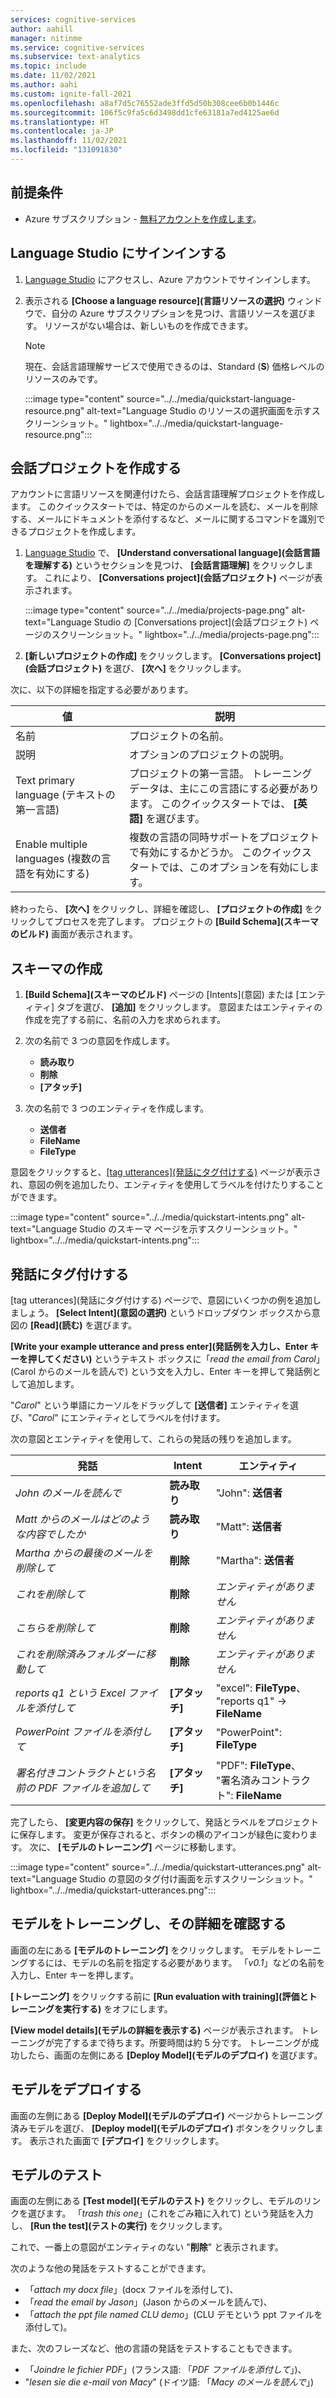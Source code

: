```yaml
---
services: cognitive-services
author: aahill
manager: nitinme
ms.service: cognitive-services
ms.subservice: text-analytics
ms.topic: include
ms.date: 11/02/2021
ms.author: aahi
ms.custom: ignite-fall-2021
ms.openlocfilehash: a8af7d5c76552ade3ffd5d50b308cee6b0b1446c
ms.sourcegitcommit: 106f5c9fa5c6d3498dd1cfe63181a7ed4125ae6d
ms.translationtype: HT
ms.contentlocale: ja-JP
ms.lasthandoff: 11/02/2021
ms.locfileid: "131091830"
---
```

## <a name="prerequisites"></a>前提条件

* Azure サブスクリプション - [無料アカウントを作成します](https://azure.microsoft.com/free/cognitive-services)。

## <a name="sign-in-to-language-studio"></a>Language Studio にサインインする

1. [Language Studio](https://aka.ms/languageStudio) にアクセスし、Azure アカウントでサインインします。 

2. 表示される **[Choose a language resource]\(言語リソースの選択\)** ウィンドウで、自分の Azure サブスクリプションを見つけ、言語リソースを選びます。 リソースがない場合は、新しいものを作成できます。

    > [!NOTE]
    > 現在、会話言語理解サービスで使用できるのは、Standard (**S**) 価格レベルのリソースのみです。
    
    :::image type="content" source="../../media/quickstart-language-resource.png" alt-text="Language Studio のリソースの選択画面を示すスクリーンショット。" lightbox="../../media/quickstart-language-resource.png":::

## <a name="create-a-conversation-project"></a>会話プロジェクトを作成する

アカウントに言語リソースを関連付けたら、会話言語理解プロジェクトを作成します。 このクイックスタートでは、特定のからのメールを読む、メールを削除する、メールにドキュメントを添付するなど、メールに関するコマンドを識別できるプロジェクトを作成します。

1. [Language Studio](https://aka.ms/languageStudio) で、 **[Understand conversational language]\(会話言語を理解する\)** というセクションを見つけ、 **[会話言語理解]** をクリックします。 これにより、 **[Conversations project]\(会話プロジェクト\)** ページが表示されます。 
 
    
    :::image type="content" source="../../media/projects-page.png" alt-text="Language Studio の [Conversations project]\(会話プロジェクト\) ページのスクリーンショット。" lightbox="../../media/projects-page.png":::

2. **[新しいプロジェクトの作成]** をクリックします。 **[Conversations project]\(会話プロジェクト\)** を選び、 **[次へ]** をクリックします。

次に、以下の詳細を指定する必要があります。

|値  | 説明  |
|---------|---------|
|名前     | プロジェクトの名前。        |
|説明    | オプションのプロジェクトの説明。        |
|Text primary language (テキストの第一言語)     | プロジェクトの第一言語。 トレーニング データは、主にこの言語にする必要があります。 このクイックスタートでは、 **[英語]** を選びます。        |
|Enable multiple languages (複数の言語を有効にする)     |  複数の言語の同時サポートをプロジェクトで有効にするかどうか。 このクイックスタートでは、このオプションを有効にします。       |

終わったら、 **[次へ]** をクリックし、詳細を確認し、 **[プロジェクトの作成]** をクリックしてプロセスを完了します。 プロジェクトの **[Build Schema]\(スキーマのビルド\)** 画面が表示されます。

## <a name="build-schema"></a>スキーマの作成

1. **[Build Schema]\(スキーマのビルド\)** ページの [Intents]\(意図\) または [エンティティ] タブを選び、 **[追加]** をクリックします。 意図またはエンティティの作成を完了する前に、名前の入力を求められます。

2. 次の名前で 3 つの意図を作成します。
    - **読み取り**
    - **削除**
    - **[アタッチ]**

3. 次の名前で 3 つのエンティティを作成します。
    - **送信者**
    - **FileName**
    - **FileType**


意図をクリックすると、[[tag utterances]\(発話にタグ付けする\)](../../how-to/tag-utterances.md) ページが表示され、意図の例を追加したり、エンティティを使用してラベルを付けたりすることができます。


:::image type="content" source="../../media/quickstart-intents.png" alt-text="Language Studio のスキーマ ページを示すスクリーンショット。" lightbox="../../media/quickstart-intents.png":::

## <a name="tag-utterances"></a>発話にタグ付けする

[tag utterances]\(発話にタグ付けする\) ページで、意図にいくつかの例を追加しましょう。 **[Select Intent]\(意図の選択\)** というドロップダウン ボックスから意図の **[Read]\(読む\)** を選びます。

**[Write your example utterance and press enter]\(発話例を入力し、Enter キーを押してください\)** というテキスト ボックスに「*read the email from Carol*」(Carol からのメールを読んで) という文を入力し、Enter キーを押して発話例として追加します。

"*Carol*" という単語にカーソルをドラッグして **[送信者]** エンティティを選び、"*Carol*" にエンティティとしてラベルを付けます。

次の意図とエンティティを使用して、これらの発話の残りを追加します。

|発話|Intent|エンティティ|
|--|--|--|
|*John のメールを読んで*|**読み取り**|"John": **送信者**|
|*Matt からのメールはどのような内容でしたか*|**読み取り**|"Matt": **送信者**|
|*Martha からの最後のメールを削除して*|**削除**|"Martha": **送信者**|
|*これを削除して*|**削除**|_エンティティがありません_|
|*こちらを削除して*|**削除**|_エンティティがありません_|
|*これを削除済みフォルダーに移動して*|**削除**|_エンティティがありません_|
|*reports q1 という Excel ファイルを添付して*|**[アタッチ]**|"excel": **FileType**、 <br> "reports q1" -> **FileName**|
|*PowerPoint ファイルを添付して*|**[アタッチ]**|"PowerPoint": **FileType**|
|*署名付きコントラクトという名前の PDF ファイルを追加して* |**[アタッチ]**|"PDF": **FileType**、 <br> "署名済みコントラクト": **FileName**|


完了したら、 **[変更内容の保存]** をクリックして、発話とラベルをプロジェクトに保存します。 変更が保存されると、ボタンの横のアイコンが緑色に変わります。 次に、 **[モデルのトレーニング]** ページに移動します。

:::image type="content" source="../../media/quickstart-utterances.png" alt-text="Language Studio の意図のタグ付け画面を示すスクリーンショット。" lightbox="../../media/quickstart-utterances.png":::

## <a name="train-your-model-and-view-its-details"></a>モデルをトレーニングし、その詳細を確認する

画面の左にある **[モデルのトレーニング]** をクリックします。 モデルをトレーニングするには、モデルの名前を指定する必要があります。 「*v0.1*」などの名前を入力し、Enter キーを押します。 

**[トレーニング]** をクリックする前に **[Run evaluation with training]\(評価とトレーニングを実行する\)** をオフにします。 

**[View model details]\(モデルの詳細を表示する\)** ページが表示されます。 トレーニングが完了するまで待ちます。所要時間は約 5 分です。 トレーニングが成功したら、画面の左側にある **[Deploy Model]\(モデルのデプロイ\)** を選びます。

## <a name="deploy-your-model"></a>モデルをデプロイする

画面の左側にある **[Deploy Model]\(モデルのデプロイ\)** ページからトレーニング済みモデルを選び、 **[Deploy model]\(モデルのデプロイ\)** ボタンをクリックします。 表示された画面で **[デプロイ]** をクリックします。

## <a name="test-your-model"></a>モデルのテスト

画面の左側にある **[Test model]\(モデルのテスト\)** をクリックし、モデルのリンクを選びます。 「*trash this one*」(これをごみ箱に入れて) という発話を入力し、 **[Run the test]\(テストの実行\)** をクリックします。 

これで、一番上の意図がエンティティのない "**削除**" と表示されます。

次のような他の発話をテストすることができます。
* 「*attach my docx file*」(docx ファイルを添付して)、 
* 「*read the email by Jason*」(Jason からのメールを読んで)、 
* 「*attach the ppt file named CLU demo*」(CLU デモという ppt ファイルを添付して)。

また、次のフレーズなど、他の言語の発話をテストすることもできます。

* 「*Joindre le fichier PDF*」(フランス語: 「*PDF ファイルを添付して*」)、 
* "*lesen sie die e-mail von Macy*" (ドイツ語: 「*Macy のメールを読んで*」)
